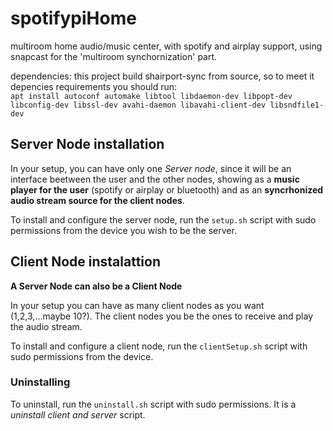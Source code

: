 # spotifypiHome
multiroom home audio/music center, with spotify and airplay support, using snapcast for the 'multiroom synchornization' part.

dependencies:
this project build shairport-sync from source, so to meet it depencies requirements you should run: <br/>
 `apt install autoconf automake libtool libdaemon-dev libpopt-dev libconfig-dev libssl-dev avahi-daemon libavahi-client-dev libsndfile1-dev`



## Server Node installation

In your setup, you can have only one _Server node_, since it will be an interface beetween the user and the other nodes, showing as a **music player for the user** (spotify or airplay or bluetooth) 
and as an **syncrhonized audio stream source for the client nodes**.

To install and configure the server node, run the `setup.sh` script with sudo permissions from the device you wish to be the server.


## Client Node instalattion
**A Server Node can also be a Client Node**

In your setup you can have as many client nodes as you want (1,2,3,...maybe 10?). The client nodes you be the ones to receive and play the audio stream.

To install and configure a client node, run the `clientSetup.sh` script with sudo permissions from the device.



### Uninstalling

To uninstall, run the `uninstall.sh` script with sudo permissions.
It is a _uninstall client and server_ script.